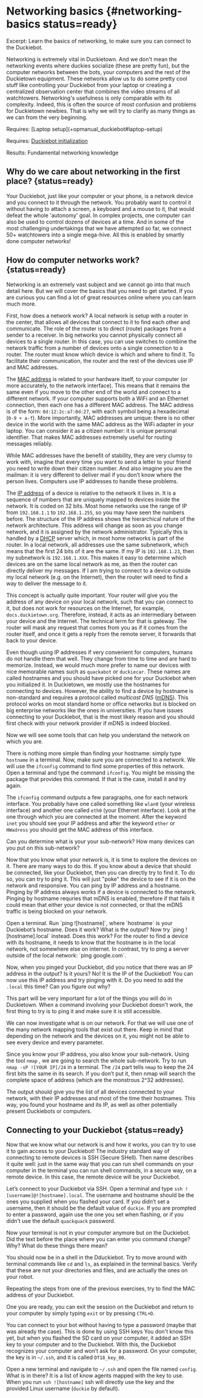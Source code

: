 # Networking basics {#networking-basics status=ready}

Excerpt: Learn the basics of networking, to make sure you can connect to the Duckiebot.

Networking is extremely vital in Duckietown. And we don't mean the networking events where duckies socialize (these are pretty fun), but the computer networks between the bots, your computers and the rest of the Duckietown equipment. These networks allow us to do some pretty cool stuff like controlling your Duckiebot from your laptop or creating a centralized observation center that combines the video streams of all watchtowers. Networking's usefulness is only comparable with its complexity. Indeed, this is often the source of most confusion and problems for Duckietown newbies. That is why we will try to clarify as many things as we can from the very beginning.

<div class='requirements' markdown='1'>
  Requires: [Laptop setup](+opmanual_duckiebot#laptop-setup)

  Requires: [Duckiebot initialization](+opmanual_duckiebot#setup_duckiebot)
  
  Results: Fundamental networking knowledge
</div>

<minitoc/>


## Why do we care about networking in the first place? {status=ready}

Your Duckiebot, just like your computer or your phone, is a network device and you connect to it through the network. You probably want to control it without having to attach a screen, a keyboard and a mouse to it, that would defeat the whole 'autonomy' goal. In complex projects, one computer can also be used to control dozens of devices at a time. And in some of the most challenging undertakings that we have attempted so far, we connect 50+ watchtowers into a single mega-hive. All this is enabled by smartly done computer networks!

## How do computer networks work? {status=ready}
Networking is an extremely vast subject and we cannot go into that much detail here. But we will cover the basics that you need to get started. If you are curious you can find a lot of great resources online where you can learn much more.

First, how does a network work? A local network is setup with a router in the center, that allows all devices that connect to it to find each other and communicate. The role of the router is to direct (route) packages from a sender to a receiver. In big networks you cannot physically connect all devices to a single router. In this case, you can use switches to combine the network traffic from a number of devices onto a single connection to a router. The router must know which device is which and where to find it. To facilitate their communication, the router and the rest of the devices use IP and MAC addresses.

The [MAC address](https://en.wikipedia.org/wiki/MAC_address) is related to your hardware itself, to your computer (or more accurately, to the network interface). This means that it remains the same even if you move to the other end of the world and connect to a different network. If your computer supports both a WiFi and an Ethernet connection, then each one has a different MAC address. The MAC address is of the form: `0d:12:2c:a7:0d:27`, with each symbol being a hexadecimal (`0-9 + a-f`). More importantly, MAC addresses are unique: there is no other device in the world with the same MAC address as the WiFi adapter in your laptop. You can consider it as a citizen number: it is unique personal identifier. That makes MAC addresses extremely useful for routing messages reliably.

While MAC addresses have the benefit of stability, they are very clumsy to work with, imagine that every time you want to send a letter to your friend you need to write down their citizen number. And also imagine you are the mailman: it is very different to deliver mail if you don’t know where the person lives. Computers use IP addresses to handle these problems.

The [IP address](https://en.wikipedia.org/wiki/IP_address) of a device is relative to the network it lives in. It is a sequence of numbers that are uniquely mapped to devices inside the network. It is coded on 32 bits. Most home networks use the range of IP from `192.168.1.1` to `192.168.1.255`, so you may have seen the numbers before.  The structure of the IP address shows the hierarchical nature of the network architecture. This address will change as soon as you change network, and it is assigned by the network administrator. Typically this is handled by a [DHCP](https://en.wikipedia.org/wiki/Dynamic_Host_Configuration_Protocol) server which, in most home networks is part of the router. In a local network, all addresses use the same subnetwork, which means that the first 24 bits of it are the same. If my IP is `192.168.1.23`, then my subnetwork is `192.168.1.XXX`. This makes it easy to determine which devices are on the same local network as me, as then the router can directly deliver my messages. If I am trying to connect to a device outside my local network (e.g. on the Internet), then the router will need to find a way to deliver the message to it.

This concept is actually quite important. Your router will give you the address of any device on your local network, such that you can connect to it, but does not work for resources on the Internet, for example, `docs.duckietown.org`. Therefore, instead, it acts as an intermediary between your device and the Internet. The technical term for that is gateway. The router will mask any request that comes from you as if it comes from the router itself, and once it gets a reply from the remote server, it forwards that back to your device.

Even though using IP addresses if very convenient for computers, humans do not handle them that well. They change from time to time and are hard to memorize. Instead, we would much more prefer to name our devices with nice memorable names such as `quackabot` or `duckiecar`. These names are called hostnames and you should have picked one for your Duckiebot when you initialized it. In Duckietown, we mostly use the hostnames for connecting to devices. However, the ability to find a device by hostname is non-standard and requires a protocol called _multicast DNS_ ([mDNS](https://en.wikipedia.org/wiki/Multicast_DNS)). This protocol works on most standard home or office networks but is blocked on big enterprise networks like the ones in universities. If you have issues connecting to your Duckiebot, that is the most likely reason and you should first check with your network provider if mDNS is indeed blocked.

<div id="exercise:ex-ifconfig" class="exercise">

  Now we will see some tools that can help you understand the network on which you are.

  There is nothing more simple than finding your hostname: simply type `hostname` in a terminal. Now,  make sure you are connected to a network. We will use the `ifconfig` command to find some properties of this network. Open a terminal and type the command `ifconfig`. You might be missing the package that provides this command. If that is the case, install it and try again.

  The `ifconfig` command outputs a few paragraphs, one for each network interface. You probably have one called something like `wlan0` (your wireless interface) and another one called `eth0` (your Ethernet interface). Look at the one through which you are connected at the moment. After the keyword `inet` you should see your IP address and after the keyword `ether` or `HWadress` you should get the MAC address of this interface.

  Can you determine what is your your sub-network? How many devices can you put on this sub-network?

</div>

Now that you know what your network is, it is time to explore the devices on it. There are many ways to do this. If you know about a device that should be connected, like your Duckiebot, then you can directly try to find it. To do so, you can try to ping it. This will just "poke" the device to see if it is on the network and responsive. You can ping by IP address and a hostname. Pinging by IP address always works if a device is connected to the network. Pinging by hostname requries that mDNS is enabled, therefore if that fails it could mean that either your device is not connected, or that the mDNS traffic is being blocked on your network.

<div id="exercise:ex-ping" class="exercise">
  Open a terminal. Run `ping ![hostname]`, where `hostname` is your Duckiebot’s hostname. Does it work? What is the output? Now try `ping ![hostname].local` instead. Does this work? For the router to find a device with its hostname, it needs to know that the hostname is in the local network, not somewhere else on internet. In contrast, try to ping a server outside of the local network: `ping google.com`.

  Now, when you pinged your Duckiebot, did you notice that there was an IP address in the output? Is it yours? No! It is the IP of the Duckiebot! You can now use this IP address and try pinging with it. Do you need to add the `.local` this time? Can you figure out why?
</div>

This part will be very important for a lot of the things you will do in Duckietown. When a command involving your Duckiebot doesn't work, the first thing to try is to ping it and make sure it is still accessible.


<div id="exercise:ex-nmap" class="exercise">
  We can now investigate what is on our network. For that we will use one of the many network mapping tools that exist out there. Keep in mind that depending on the network and the devices on it, you might not be able to see every device and every parameter.

  Since you know your IP address, you also know your sub-network. Using the tool `nmap` , we are going to search the whole sub-network. Try to run `nmap -sP ![YOUR IP]/24` in a terminal. The `/24` part tells `nmap` to keep the 24 first bits the same in its search. If you don’t put it, then nmap will search the complete space of address (which are the monstrous 2^32 addresses).

  The output should give you the list of all devices connected to your network, with their IP addresses and most of the time their hostnames. This way, you found your hostname and its IP, as well as other potentially present Duckiebots or computers.
</div>



## Connecting to your Duckiebot {status=ready}

Now that we know what our network is and how it works, you can try to use it to gain access to your Duckiebot! The industry standard way of connecting to remote devices is SSH (Secure SHell). Then name describes it quite well: just in the same way that you can run shell commands on your computer in the terminal you can run shell commands, in a secure way, on a remote device. In this case, the remote device will be your Duckiebot.

<div id="exercise:ex-ssh" class="exercise">

  Let’s connect to your Duckiebot via SSH. Open a terminal and type `ssh ![username]@![hostname].local`. The username and hostname should be the ones you supplied when you flashed your card. If you didn’t set a username, then it should be the default value of `duckie`. If you are prompted to enter a password, again use the one you set when flashing, or if you didn’t use the default `quackquack` password.

  Now your terminal is not in your computer anymore but on the Duckiebot. Did the text before the place where you can enter you command change? Why? What do these things there mean?

  You should now be in a shell in the Dduckiebot. Try to move around with terminal commands like `cd` and `ls`, as explained in the terminal basics. Verify that these are not your directories and files, and are actually the ones on your robot.

  Repeating the steps from one of the previous exercises, try to find the MAC address of your Duckiebot.

  One you are ready, you can exit the session on the Duckiebot and return to your computer by simply typing `exit` or by pressing `CTRL+D`.

</div>

You can connect to your bot without having to type a password (maybe that was already the case). This is done by using SSH keys You don't know this yet, but when you flashed the SD card on your computer, it added an SSH key to your computer and to the Duckiebot. With this, the Duckiebot recognizes your computer and won’t ask for a password. On your computer, the key is in `~/.ssh`, and it is called `DT18_key_00`.

<div id="exercise:ex-ssh-keys" class="exercise">

  Open a new terminal and navigate to `~/.ssh` and open the file named `config`. What is in there? It is a list of know agents mapped with the key to use. When you run `ssh ![hostname]` ssh will directly use the key and the provided Linux username (`duckie` by default).

</div>
